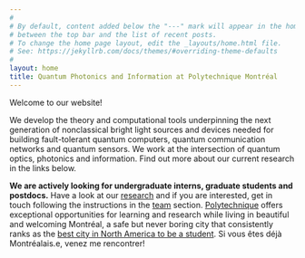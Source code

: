 ```yaml
---
#
# By default, content added below the "---" mark will appear in the home page
# between the top bar and the list of recent posts.
# To change the home page layout, edit the _layouts/home.html file.
# See: https://jekyllrb.com/docs/themes/#overriding-theme-defaults
#
layout: home
title: Quantum Photonics and Information at Polytechnique Montréal
---
```


Welcome to our website!

We develop the theory and computational tools underpinning the next generation of nonclassical bright light sources and devices needed for building fault-tolerant quantum computers, quantum communication networks and quantum sensors. We work at the intersection of quantum optics, photonics and information. Find out more about our current research in the links below. 

**We are actively looking for undergraduate interns, graduate students and postdocs.**
Have a look at our [research](research) and if you are interested, get in touch following the instructions in the [team](team) section. [Polytechnique](https://www.polymtl.ca/en) offers exceptional opportunities for learning and research while living in beautiful and welcoming Montréal, a safe but never boring city that consistently ranks as the [best city in North America to be a student](https://www.montrealinternational.com/en/study/). Si vous êtes déjà Montréalais.e, venez me rencontrer! 


